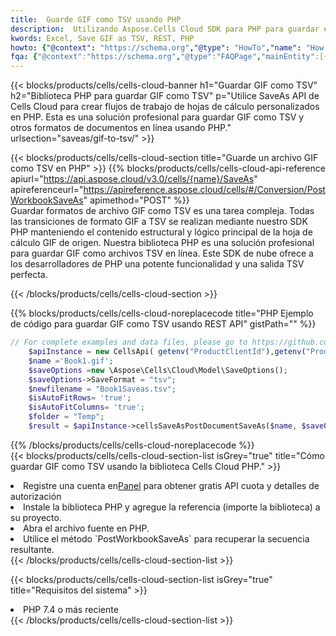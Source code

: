 ```yaml
---
title:  Guarde GIF como TSV usando PHP
description:  Utilizando Aspose.Cells Cloud SDK para PHP para guardar el archivo en formato GIF como archivo en formato TSV.
kwords: Excel, Save GIF as TSV, REST, PHP
howto: {"@context": "https://schema.org","@type": "HowTo","name": "How to save GIF as TSV using the Cells Cloud PHP library.","description": "How to save GIF as TSV using the Cells Cloud PHP library.","image": {"@type": "ImageObject"},"url": "/php/saveas/gif-to-tsv/","step": [{ "@type": "HowToStep","name": "How to save GIF as TSV using the Cells Cloud PHP library. step 1", "image": {"@type": "ImageObject",},"url": "/php/saveas/gif-to-tsv/","text": "Register an account at <a href='https://dashboard.aspose.cloud/'>Dashboard</a> to get free API quota & authorization details",},{ "@type": "HowToStep","name": "How to save GIF as TSV using the Cells Cloud PHP library. step 1", "image": {"@type": "ImageObject",},"url": "/php/saveas/gif-to-tsv/","text": "Install PHP library and add the reference (import the library) to your project.",},{ "@type": "HowToStep","name": "How to save GIF as TSV using the Cells Cloud PHP library. step 1", "image": {"@type": "ImageObject",},"url": "/php/saveas/gif-to-tsv/","text": "Open the source file in PHP.",},{ "@type": "HowToStep","name": "How to save GIF as TSV using the Cells Cloud PHP library. step 1", "image": {"@type": "ImageObject",},"url": "/php/saveas/gif-to-tsv/","text": "Use the `PostWorkbookSaveAs` method to retrieve the resulting stream.",}, ],"supply": {"@type": "HowToSupply","name": "document"},"tool": [{"@type": "HowToTool","name": "phpstorm, Visual Studio Code, Eclipse"},{"@type": "HowToTool","name": "Aspose Cells"}],"totalTime": "PT6M"}
fqa: {"@context":"https://schema.org","@type":"FAQPage","mainEntity":[{"@type":"Question","name":"Why save file as other formats file in C# using REST API?","acceptedAnswer":{"@type":"Answer","text":"Documents are encoded in many ways, and some files may be incompatible with the software you use. To open and read such files, just save them as appropriate file formats.<br/><ol><li>Install .NET SDK and add the reference (import the library) to your project.</li><li>Open the source file in C# using REST API.</li><li>Call the PostWorkbookSaveAsRequest() method, passing an output filename with required extension.</li><li>Get the result of save as a separate file.</li></ol>"}},{"@type":"Question","name":"What file formats can I save as with your C# library?","acceptedAnswer":{"@type":"Answer","text":"We support a variety of file formats for conversion using .NET library, including XLSX, Excel, xls , PDF, CSV, HTML, Markdown, XML, PNG, JPG, TIFF, Json, TXT and many more."}},{"@type":"Question","name":"What is the maximum allowed file size for conversion using this .NET library?","acceptedAnswer":{"@type":"Answer","text":"There are no file size limits for format conversions using .NET library."}}]}
---
```

{{< blocks/products/cells/cells-cloud-banner h1="Guardar GIF como TSV" h2="Biblioteca PHP para guardar GIF como TSV" p="Utilice SaveAs API de Cells Cloud para crear flujos de trabajo de hojas de cálculo personalizados en PHP. Esta es una solución profesional para guardar GIF como TSV y otros formatos de documentos en línea usando PHP." urlsection="saveas/gif-to-tsv/" >}}

{{< blocks/products/cells/cells-cloud-section title="Guarde un archivo GIF como TSV en PHP" >}}
{{% blocks/products/cells/cells-cloud-api-reference apiurl="https://api.aspose.cloud/v3.0/cells/{name}/SaveAs" apireferenceurl="https://apireference.aspose.cloud/cells/#/Conversion/PostWorkbookSaveAs" apimethod="POST" %}}
<br/>
Guardar formatos de archivo GIF como TSV es una tarea compleja. Todas las transiciones de formato GIF a TSV se realizan mediante nuestro SDK PHP manteniendo el contenido estructural y lógico principal de la hoja de cálculo GIF de origen. Nuestra biblioteca PHP es una solución profesional para guardar GIF como archivos TSV en línea. Este SDK de nube ofrece a los desarrolladores de PHP una potente funcionalidad y una salida TSV perfecta.

{{< /blocks/products/cells/cells-cloud-section >}}

{{% blocks/products/cells/cells-cloud-noreplacecode title="PHP Ejemplo de código para guardar GIF como TSV usando REST API" gistPath="" %}}
  
```php
// For complete examples and data files, please go to https://github.com/aspose-cells-cloud/aspose-cells-cloud-php/
    $apiInstance = new CellsApi( getenv("ProductClientId"),getenv("ProductClientSecret") );
    $name ='Book1.gif';
    $saveOptions =new \Aspose\Cells\Cloud\Model\SaveOptions();
    $saveOptions->SaveFormat = "tsv";
    $newfilename = "Book1Saveas.tsv";
    $isAutoFitRows= 'true';
    $isAutoFitColumns= 'true';
    $folder = "Temp";
    $result = $apiInstance->cellsSaveAsPostDocumentSaveAs($name, $saveOptions, $newfilename,$isAutoFitRows, $isAutoFitColumns, $folder);
```
  
{{% /blocks/products/cells/cells-cloud-noreplacecode %}}
<br/>
{{< blocks/products/cells/cells-cloud-section-list isGrey="true" title="Cómo guardar GIF como TSV usando la biblioteca Cells Cloud PHP." >}}
<li> Registre una cuenta en<a href="https://dashboard.aspose.cloud/">Panel</a> para obtener gratis API cuota y detalles de autorización</li>
<li>Instale la biblioteca PHP y agregue la referencia (importe la biblioteca) a su proyecto.</li>
<li>Abra el archivo fuente en PHP.</li>
<li>Utilice el método `PostWorkbookSaveAs` para recuperar la secuencia resultante.</li>
{{< /blocks/products/cells/cells-cloud-section-list >}}

{{< blocks/products/cells/cells-cloud-section-list isGrey="true" title="Requisitos del sistema" >}}
<li>PHP 7.4 o más reciente</li>
{{< /blocks/products/cells/cells-cloud-section-list >}}
